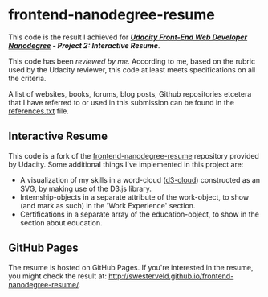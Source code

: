 # frontend-nanodegree-resume

This code is the result I achieved for ***[Udacity Front-End Web Developer Nanodegree](https://www.udacity.com/course/nd001) - Project 2: Interactive Resume***.

This code has been *reviewed by me*. According to me, based on the rubric used
by the Udacity reviewer, this code at least meets specifications on all the
criteria.

A list of websites, books, forums, blog posts, Github repositories etcetera
that I have referred to or used in this submission can be found in the
[references.txt](https://github.com/swesterveld/frontend-nanodegree-resume/blob/master/references.txt)
file.

## Interactive Resume
This code is a fork of the [frontend-nanodegree-resume](https://github.com/udacity/frontend-nanodegree-resume)
repository provided by Udacity. Some additional things I've implemented in this
project are:
* A visualization of my skills in a word-cloud ([d3-cloud](https://github.com/jasondavies/d3-cloud))
constructed as an SVG, by making use of the D3.js library.
* Internship-objects in a separate attribute of the work-object, to show
  (and mark as such) in the 'Work Experience' section.
* Certifications in a separate array of the education-object, to show in the
  section about education.

## GitHub Pages
The resume is hosted on GitHub Pages. If you're interested in the
resume, you might check the result at: http://swesterveld.github.io/frontend-nanodegree-resume/.

